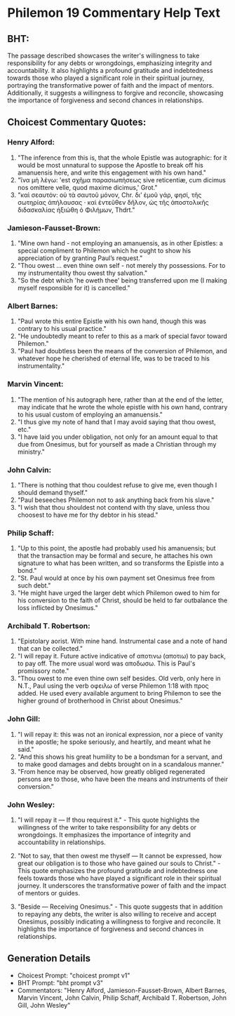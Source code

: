 # Philemon 19 Commentary Help Text

## BHT:
The passage described showcases the writer's willingness to take responsibility for any debts or wrongdoings, emphasizing integrity and accountability. It also highlights a profound gratitude and indebtedness towards those who played a significant role in their spiritual journey, portraying the transformative power of faith and the impact of mentors. Additionally, it suggests a willingness to forgive and reconcile, showcasing the importance of forgiveness and second chances in relationships.

## Choicest Commentary Quotes:
### Henry Alford:
1. "The inference from this is, that the whole Epistle was autographic: for it would be most unnatural to suppose the Apostle to break off his amanuensis here, and write this engagement with his own hand."
2. "ἵνα μὴ λέγω: 'est σχῆμα παρασιωπήσεως sive reticentiæ, cum dicimus nos omittere velle, quod maxime dicimus,' Grot."
3. "καὶ σεαυτόν: οὐ τὰ σαυτοῦ μόνον, Chr. διʼ ἐμοῦ γάρ, φησί, τῆς σωτηρίας ἀπήλαυσας · καὶ ἐντεῦθεν δῆλον, ὡς τῆς ἀποστολικῆς διδασκαλίας ἠξιώθη ὁ Φιλήμων, Thdrt."

### Jamieson-Fausset-Brown:
1. "Mine own hand - not employing an amanuensis, as in other Epistles: a special compliment to Philemon which he ought to show his appreciation of by granting Paul’s request."
2. "Thou owest ... even thine own self - not merely thy possessions. For to my instrumentality thou owest thy salvation."
3. "So the debt which 'he oweth thee' being transferred upon me (I making myself responsible for it) is cancelled."

### Albert Barnes:
1. "Paul wrote this entire Epistle with his own hand, though this was contrary to his usual practice."
2. "He undoubtedly meant to refer to this as a mark of special favor toward Philemon."
3. "Paul had doubtless been the means of the conversion of Philemon, and whatever hope he cherished of eternal life, was to be traced to his instrumentality."

### Marvin Vincent:
1. "The mention of his autograph here, rather than at the end of the letter, may indicate that he wrote the whole epistle with his own hand, contrary to his usual custom of employing an amanuensis."
2. "I thus give my note of hand that I may avoid saying that thou owest, etc."
3. "I have laid you under obligation, not only for an amount equal to that due from Onesimus, but for yourself as made a Christian through my ministry."

### John Calvin:
1. "There is nothing that thou couldest refuse to give me, even though I should demand thyself."
2. "Paul beseeches Philemon not to ask anything back from his slave."
3. "I wish that thou shouldest not contend with thy slave, unless thou choosest to have me for thy debtor in his stead."

### Philip Schaff:
1. "Up to this point, the apostle had probably used his amanuensis; but that the transaction may be formal and secure, he attaches his own signature to what has been written, and so transforms the Epistle into a bond."
2. "St. Paul would at once by his own payment set Onesimus free from such debt."
3. "He might have urged the larger debt which Philemon owed to him for his conversion to the faith of Christ, should be held to far outbalance the loss inflicted by Onesimus."

### Archibald T. Robertson:
1. "Epistolary aorist. With mine hand. Instrumental case and a note of hand that can be collected." 
2. "I will repay it. Future active indicative of αποτινω (αποτιω) to pay back, to pay off. The more usual word was αποδωσω. This is Paul's promissory note."
3. "Thou owest to me even thine own self besides. Old verb, only here in N.T., Paul using the verb οφειλω of verse Philemon 1:18 with προς added. He used every available argument to bring Philemon to see the higher ground of brotherhood in Christ about Onesimus."

### John Gill:
1. "I will repay it: this was not an ironical expression, nor a piece of vanity in the apostle; he spoke seriously, and heartily, and meant what he said." 
2. "And this shows his great humility to be a bondsman for a servant, and to make good damages and debts brought on in a scandalous manner." 
3. "From hence may be observed, how greatly obliged regenerated persons are to those, who have been the means and instruments of their conversion."

### John Wesley:
1. "I will repay it — If thou requirest it." - This quote highlights the willingness of the writer to take responsibility for any debts or wrongdoings. It emphasizes the importance of integrity and accountability in relationships.

2. "Not to say, that then owest me thyself — It cannot be expressed, how great our obligation is to those who have gained our souls to Christ." - This quote emphasizes the profound gratitude and indebtedness one feels towards those who have played a significant role in their spiritual journey. It underscores the transformative power of faith and the impact of mentors or guides.

3. "Beside — Receiving Onesimus." - This quote suggests that in addition to repaying any debts, the writer is also willing to receive and accept Onesimus, possibly indicating a willingness to forgive and reconcile. It highlights the importance of forgiveness and second chances in relationships.


## Generation Details
- Choicest Prompt: "choicest prompt v1"
- BHT Prompt: "bht prompt v3"
- Commentators: "Henry Alford, Jamieson-Fausset-Brown, Albert Barnes, Marvin Vincent, John Calvin, Philip Schaff, Archibald T. Robertson, John Gill, John Wesley"
